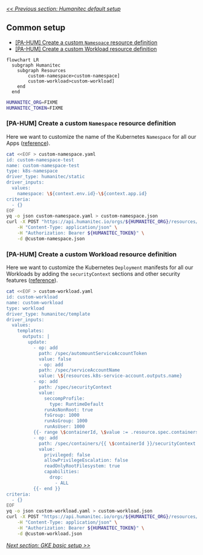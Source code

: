[_<< Previous section: Humanitec default setup_](/docs/humanitec-default.md)

## Common setup

- [[PA-HUM] Create a custom `Namespace` resource definition](#platform-admin-create-a-custom-namespace-resource-definition-in-humanitec)
- [[PA-HUM] Create a custom Workload resource definition](#platform-admin-create-a-custom-workload-resource-definition-in-humanitec)

```mermaid
flowchart LR
  subgraph Humanitec
    subgraph Resources
        custom-namespace>custom-namespace]
        custom-workload>custom-workload]
    end
  end
```

```bash
HUMANITEC_ORG=FIXME
HUMANITEC_TOKEN=FIXME
```

### [PA-HUM] Create a custom `Namespace` resource definition

Here we want to customize the name of the Kubernetes `Namespace` for all our Apps ([reference](https://docs.humanitec.com/guides/orchestrate-infrastructure/define-namespaces)).

```bash
cat <<EOF > custom-namespace.yaml
id: custom-namespace-test
name: custom-namespace-test
type: k8s-namespace
driver_type: humanitec/static
driver_inputs:
  values:
    namespace: \${context.env.id}-\${context.app.id}
criteria:
  - {}
EOF
yq -o json custom-namespace.yaml > custom-namespace.json
curl -X POST "https://api.humanitec.io/orgs/${HUMANITEC_ORG}/resources/defs" \
  	-H "Content-Type: application/json" \
	-H "Authorization: Bearer ${HUMANITEC_TOKEN}" \
  	-d @custom-namespace.json
```

### [PA-HUM] Create a custom Workload resource definition

Here we want to customize the Kubernetes `Deployment` manifests for all our Workloads by adding the `securityContext` sections and other security features ([reference](https://docs.humanitec.com/integrations/resource-types/workload)).

```bash
cat <<EOF > custom-workload.yaml
id: custom-workload
name: custom-workload
type: workload
driver_type: humanitec/template
driver_inputs:
  values:
    templates:
      outputs: |
        update:
          - op: add
            path: /spec/automountServiceAccountToken
            value: false
	        - op: add
            path: /spec/serviceAccountName
            value: \${resources.k8s-service-account.outputs.name}
          - op: add
            path: /spec/securityContext
            value:
              seccompProfile:
                type: RuntimeDefault
              runAsNonRoot: true
              fsGroup: 1000
              runAsGroup: 1000
              runAsUser: 1000
          {{- range \$containerId, \$value := .resource.spec.containers }}
          - op: add
            path: /spec/containers/{{ \$containerId }}/securityContext
            value:
              privileged: false
              allowPrivilegeEscalation: false
              readOnlyRootFilesystem: true
              capabilities:
                drop:
                  - ALL
          {{- end }}
criteria:
  - {}
EOF
yq -o json custom-workload.yaml > custom-workload.json
curl -X POST "https://api.humanitec.io/orgs/${HUMANITEC_ORG}/resources/defs" \
  	-H "Content-Type: application/json" \
	-H "Authorization: Bearer ${HUMANITEC_TOKEN}" \
  	-d @custom-workload.json
```

[_Next section: GKE basic setup >>_](/docs/gke-basic.md)
